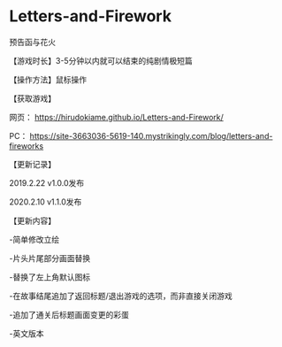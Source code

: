 # Letters-and-Firework
预告函与花火

【游戏时长】3-5分钟以内就可以结束的纯剧情极短篇

【操作方法】鼠标操作

【获取游戏】

网页： https://hirudokiame.github.io/Letters-and-Firework/

PC： https://site-3663036-5619-140.mystrikingly.com/blog/letters-and-fireworks

【更新记录】

2019.2.22 v1.0.0发布

2020.2.10 v1.1.0发布

【更新内容】

-简单修改立绘

-片头片尾部分画面替换

-替换了左上角默认图标

-在故事结尾追加了返回标题/退出游戏的选项，而非直接关闭游戏

-追加了通关后标题画面变更的彩蛋

-英文版本
